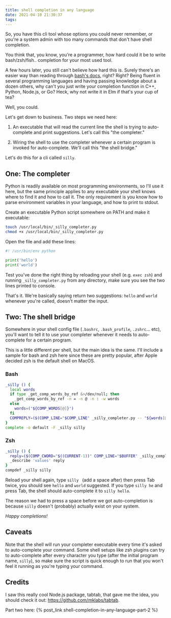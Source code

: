 ```yaml
---
title: shell completion in any language
date: 2021-04-10 21:30:37
tags:
---
```


So, you have this cli tool whose options you could never remember, or you're
a system admin with too many commands that don't have shell completion.

You think that, you know, you're a programmer, how hard could it be to write
bash/zsh/fish.. completion for your most used tool.

A few hours later, you still can't believe how hard this is. Surely there's
an easier way than reading through [bash's docs](https://www.gnu.org/software/bash/manual/bash.html#Programmable-Completion), right? Right?
Being fluent in several programming languages and having passing knowledge
about a dozen others, why can't you just write your completion function in
C++, Python, Node.js, or Go? Heck, why not write it in Elm if that's your cup
of tea?

Well, you could.

Let's get down to business. Two steps we need here:
1. An executable that will read the current line the shell is trying to
auto-complete and print suggestions. Let's call this "the completer."

2. Wiring the shell to use the completer whenever a certain program is
invoked for auto-complete. We'll call this "the shell bridge."

Let's do this for a cli called `silly`.

## One: The completer

Python is readily available on most programming environments, so I'll use it
here, but the same principle applies to any executable your shell knows where
to find it and how to call it. The only requirement is you know how to parse
environment variables in your language, and how to print to stdout.

Create an executable Python script somewhere on PATH and make it executable:
```zsh
touch /usr/local/bin/_silly_completer.py
chmod +x /usr/local/bin/_silly_completer.py
```

Open the file and add these lines:
```python
#! /usr/bin/env python

print('hello')
print('world')
```

Test you've done the right thing by reloading your shell (e.g. `exec zsh`)
and running `_silly_completer.py` from any directory, make sure you see the
two lines printed to console.

That's it. We're basically saying return two suggestions: `hello` and `world`
whenever you're called, doesn't matter the input.

## Two: The shell bridge

Somewhere in your shell config file (`.bashrc`, `.bash_profile`, `.zshrc`...
etc), you'll want to tell it to use your completer whenever it needs to
auto-complete for a certain program.

This is a little different per shell, but the main idea is the same. I'll
include a sample for bash and zsh here since these are pretty popular, after
Apple decided zsh is the default shell on MacOS.

### Bash
```bash
_silly () {
  local words
  if type _get_comp_words_by_ref &>/dev/null; then
    _get_comp_words_by_ref -n = -n @ -n : -w words
  else
    words=("${COMP_WORDS[@]}")
  fi
  COMPREPLY=($(COMP_LINE="$COMP_LINE" _silly_completer.py -- "${words[@]}" 2>/dev/null))
}
complete -o default -F _silly silly
```

### Zsh
```zsh
_silly () {
  reply=($(COMP_CWORD="$((CURRENT-1))" COMP_LINE="$BUFFER" _silly_completer.py -- "${words[@]}"))
  _describe 'values' reply
}
compdef _silly silly
```

Reload your shell again, type `silly ` (add a space after) then press Tab
twice, you should see `hello` and `world` suggested. If you type `silly he`
and press Tab, the shell should auto-complete it to `silly hello`.

The reason we had to press a space before we got auto-completion is because
`silly` doesn't (probably) actually exist on your system.

_Happy completions!_

## Caveats

Note that the shell will run your completer executable every time it's asked
to auto-complete your command. Some shell setups like zsh plugins can try to
auto-complete after every character you type (after the initial program name,
`silly`), so make sure the script is quick enough to run that you won't feel
it running as you're typing your command.

## Credits

I saw this really cool Node.js package, tabtab, that gave me the idea,
you should check it out: https://github.com/mklabs/tabtab.

Part two here: {% post_link shell-completion-in-any-language-part-2 %}
